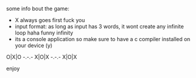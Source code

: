 some info bout the game:
- X always goes first fuck you
- input format: as long as input has 3 words, it wont create any infinite loop haha funny infinity
- its a console application so make sure to have a c compiler installed on your device (y)



O|X|O
-.-.-
X|O|X
-.-.-
X|O|X

enjoy
